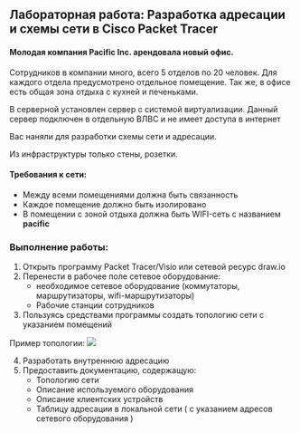 ## Лабораторная работа: Разработка адресации и схемы сети в Cisco Packet Tracer

#### Молодая компания Pacific Inc. арендовала новый офис.
Сотрудников в компании много, всего 5 отделов по 20 человек.
Для каждого отдела предусмотрено отдельное помещение. Так же, в офисе есть общая зона отдыха с кухней и печеньками.

В серверной установлен сервер с системой виртуализации. Данный сервер подключен в отдельную ВЛВС и не имеет доступа в интернет

Вас наняли для разработки схемы сети и адресации.

Из инфраструктуры только стены, розетки.

#### Требования к сети:
- Между всеми помещениями должна быть связанность
- Каждое помещение должно быть изолировано
- В помещении с зоной отдыха должна быть WIFI-сеть с названием **pacific**

### Выполнение работы:

1. Открыть программу Packet Tracer/Visio или сетевой ресурс draw.io
2. Перенести в рабочее поле сетевое оборудование:
    -  необходимое сетевое оборудование (коммутаторы, маршрутизаторы, wifi-маршрутизаторы)
    -  Рабочие станции сотрудников
3. Пользуясь средствами программы создать топологию сети с указанием помещений

Пример топологии:
![](https://github.com/wadepac/juniors/blob/main/01_%D0%A0%D0%B0%D0%B7%D1%80%D0%B0%D0%B1%D0%BE%D1%82%D0%BA%D0%B0%20%D0%B0%D0%B4%D1%80%D0%B5%D1%81%D0%B0%D1%86%D0%B8%D0%B8%20%D0%B8%20%D1%81%D1%85%D0%B5%D0%BC%D1%8B%20%D1%81%D0%B5%D1%82%D0%B8/l_01_topology.png)

4. Разработать внутреннюю адресацию 
5. Предоставить документацию, содержащую:
    - Топологию сети
    - Описание используемого оборудования
    - Описание клиентских устройств
    - Таблицу адресации в локальной сети ( с указанием адресов сетевого оборудования )
